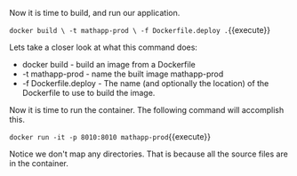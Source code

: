 Now it is time to build, and run our application.

`docker build \
    -t mathapp-prod \
    -f Dockerfile.deploy .`{{execute}}

Lets take a closer look at what this command does:
  - docker build - build an image from a Dockerfile
  - -t mathapp-prod - name the built image mathapp-prod
  - -f Dockerfile.deploy - The name (and optionally the location) of the Dockerfile
to use to build the image.

Now it is time to run the container.  The following command will accomplish 
this.

`docker run -it -p 8010:8010 mathapp-prod`{{execute}}

Notice we don't map any directories.  That is because all the source files are
in the container.
